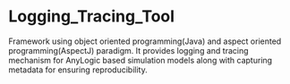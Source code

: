 # Logging_Tracing_Tool
Framework using object oriented programming(Java) and aspect oriented programming(AspectJ) paradigm. It provides logging and tracing mechanism for AnyLogic based simulation models along with capturing metadata for ensuring reproducibility.
